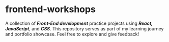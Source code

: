 # frontend-workshops
A collection of ***Front-End development*** practice projects using ***React, JavaScript***, and ***CSS***. This repository serves as part of my learning journey and portfolio showcase. Feel free to explore and give feedback!
